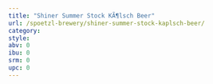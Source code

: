```yaml
---
title: "Shiner Summer Stock KÃ¶lsch Beer"
url: /spoetzl-brewery/shiner-summer-stock-kaplsch-beer/
category: 
style: 
abv: 0
ibu: 0
srm: 0
upc: 0
---
```


